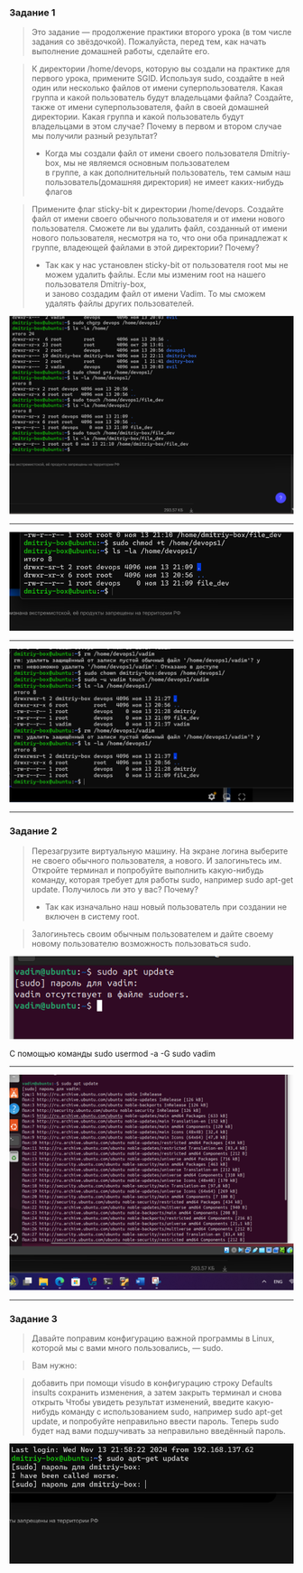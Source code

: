 ### Задание 1
> Это задание — продолжение практики второго урока (в том числе задания со звёздочкой). Пожалуйста, перед тем, как начать выполнение домашней работы, сделайте его.

> К директории /home/devops, которую вы создали на практике для первого урока, примените SGID.
Используя sudo, создайте в ней один или несколько файлов от имени суперпользователя. Какая группа и какой пользователь будут владельцами файла?
Создайте, также от имени суперпользователя, файл в своей домашней директории. Какая группа и какой пользователь будут владельцами в этом случае?
Почему в первом и втором случае мы получили разный результат? 
> * Когда мы создали файл от имени своего пользователя Dmitriy-box, мы не являемся основным пользователем <br> в группе, а как 
дополнительный пользователь, тем самым наш пользователь(домашняя директория) не имеет каких-нибудь флагов

> Примените флаг sticky-bit к директории /home/devops.
Создайте файл от имени своего обычного пользователя и от имени нового пользователя.
Сможете ли вы удалить файл, созданный от имени нового пользователя, несмотря на то, что они оба принадлежат к группе, владеющей файлами в этой директории? Почему?
> * Так как у нас установлен sticky-bit от пользователя root мы не можем удалить файлы. Если мы изменим root на нашего пользователя Dmitriy-box, <br> и заново создадим файл от имени Vadim. То мы сможем удалять файлы других пользователей.

![Picture](Picture/Снимок%20экрана%202024-11-13%20211114.png)

---

![Picture](Picture/Снимок%20экрана%202024-11-13%20211205.png)

---

![Picture](Picture/Снимок%20экрана%202024-11-13%20213827.png)

___
### Задание 2
> Перезагрузите виртуальную машину. На экране логина выберите не своего обычного пользователя, а нового. И залогиньтесь им.
Откройте терминал и попробуйте выполнить какую-нибудь команду, которая требует для работы sudo, например sudo apt-get update.
Получилось ли это у вас? Почему?
> * Так как изначально наш новый пользователь при создании не включен в систему root.

> Залогиньтесь своим обычным пользователем и дайте своему новому пользователю возможность пользоваться sudo.

![Picture](Picture/Снимок%20экрана%202024-11-13%20215112.png)

С помощью команды sudo usermod -a -G sudo vadim
___

![Picture](Picture/Снимок%20экрана%202024-11-13%20215702.png)

___

### Задание 3
> Давайте поправим конфигурацию важной программы в Linux, которой мы с вами много пользовались, — sudo.

> Вам нужно:

> добавить при помощи visudo в конфигурацию строку Defaults insults
сохранить изменения, а затем закрыть терминал и снова открыть
Чтобы увидеть результат изменений, введите какую-нибудь команду с использованием sudo, например sudo apt-get update, и попробуйте неправильно ввести пароль. Теперь sudo будет над вами подшучивать за неправильно введённый пароль.

![Picture](Picture/Снимок%20экрана%202024-11-13%20220418.png)